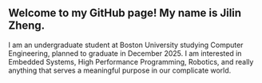 ## Welcome to my GitHub page! My name is Jilin Zheng.

I am an undergraduate student at Boston University studying Computer Engineering, planned to graduate in December 2025. I am interested in Embedded Systems, High Performance Programming, Robotics, and really anything that serves a meaningful purpose in our complicate world.

